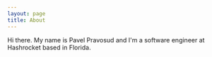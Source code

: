 ```yaml
---
layout: page
title: About
---
```


Hi there. My name is Pavel Pravosud and I'm a software engineer at Hashrocket based in Florida.
